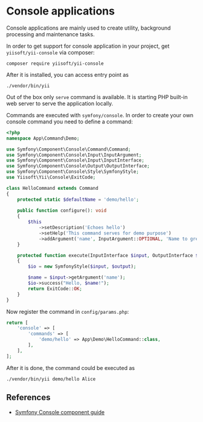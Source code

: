 # Console applications

Console applications are mainly used to create utility, background processing and maintenance tasks.

In order to get support for console application in your project, get `yiisoft/yii-console` via composer:


```
composer require yiisoft/yii-console
```

After it is installed, you can access entry point as

```
./vendor/bin/yii
```

Out of the box only `serve` command is available. It is starting PHP built-in web server to serve the application locally.

Commands are executed with `symfony/console`. In order to create your own console command you need to define a command:

```php
<?php
namespace App\Command\Demo;

use Symfony\Component\Console\Command\Command;
use Symfony\Component\Console\Input\InputArgument;
use Symfony\Component\Console\Input\InputInterface;
use Symfony\Component\Console\Output\OutputInterface;
use Symfony\Component\Console\Style\SymfonyStyle;
use Yiisoft\Yii\Console\ExitCode;

class HelloCommand extends Command
{
    protected static $defaultName = 'demo/hello';
    
    public function configure(): void
    {
        $this
            ->setDescription('Echoes hello')
            ->setHelp('This command serves for demo purpose')
            ->addArgument('name', InputArgument::OPTIONAL, 'Name to greet', 'anonymous');
    }

    protected function execute(InputInterface $input, OutputInterface $output): int
    {
        $io = new SymfonyStyle($input, $output);

        $name = $input->getArgument('name');
        $io->success("Hello, $name!");
        return ExitCode::OK;
    }
}
```

Now register the command in `config/params.php`:

```php
return [
    'console' => [
        'commands' => [
            'demo/hello' => App\Demo\HelloCommand::class,
        ],
    ],    
];
```

After it is done, the command could be executed as

```
./vendor/bin/yii demo/hello Alice
```


## References

- [Symfony Console component guide](https://symfony.com/doc/current/components/console.html)
